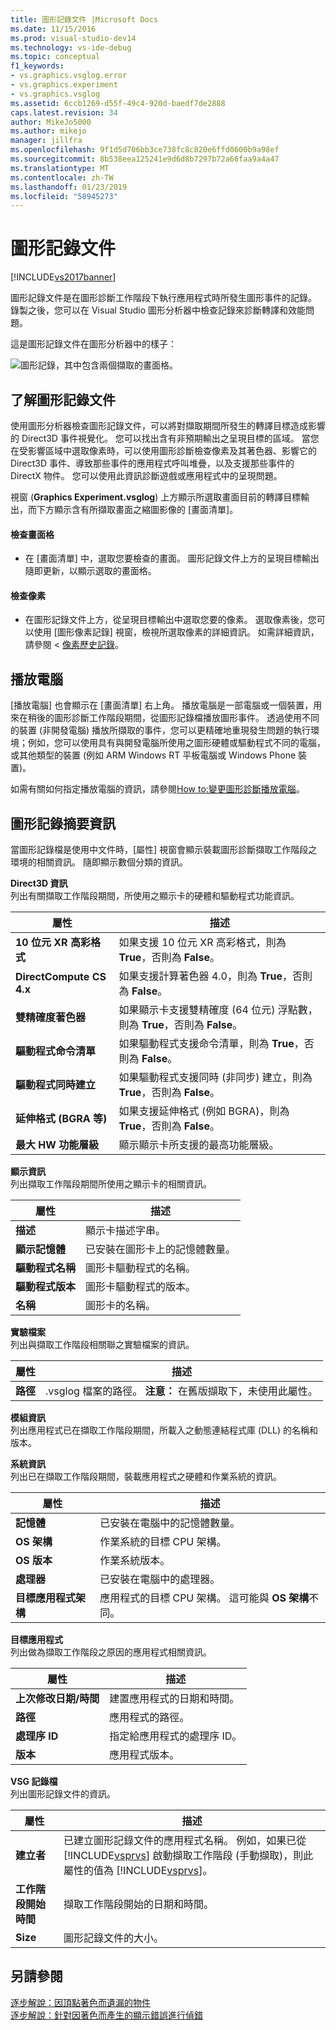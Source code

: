 ```yaml
---
title: 圖形記錄文件 |Microsoft Docs
ms.date: 11/15/2016
ms.prod: visual-studio-dev14
ms.technology: vs-ide-debug
ms.topic: conceptual
f1_keywords:
- vs.graphics.vsglog.error
- vs.graphics.experiment
- vs.graphics.vsglog
ms.assetid: 6ccb1269-d55f-49c4-920d-baedf7de2888
caps.latest.revision: 34
author: MikeJo5000
ms.author: mikejo
manager: jillfra
ms.openlocfilehash: 9f1d5d706bb3ce738fc8c820e6ffd0600b9a98ef
ms.sourcegitcommit: 8b538eea125241e9d6d8b7297b72a66faa9a4a47
ms.translationtype: MT
ms.contentlocale: zh-TW
ms.lasthandoff: 01/23/2019
ms.locfileid: "58945273"
---
```

# <a name="graphics-log-document"></a>圖形記錄文件
[!INCLUDE[vs2017banner](../includes/vs2017banner.md)]

圖形記錄文件是在圖形診斷工作階段下執行應用程式時所發生圖形事件的記錄。 錄製之後，您可以在 Visual Studio 圖形分析器中檢查記錄來診斷轉譯和效能問題。  
  
 這是圖形記錄文件在圖形分析器中的樣子：  
  
 ![圖形記錄，其中包含兩個擷取的畫面格。](../debugger/media/gfx-diag-demo-graphics-log-orientation.png "gfx_diag_demo_graphics_log_orientation")  
  
## <a name="understanding-graphics-log-documents"></a>了解圖形記錄文件  
 使用圖形分析器檢查圖形記錄文件，可以將對擷取期間所發生的轉譯目標造成影響的 Direct3D 事件視覺化。 您可以找出含有非預期輸出之呈現目標的區域。 當您在受影響區域中選取像素時，可以使用圖形診斷檢查像素及其著色器、影響它的 Direct3D 事件、導致那些事件的應用程式呼叫堆疊，以及支援那些事件的 DirectX 物件。 您可以使用此資訊診斷遊戲或應用程式中的呈現問題。  
  
 視窗 (**Graphics Experiment.vsglog**) 上方顯示所選取畫面目前的轉譯目標輸出，而下方顯示含有所擷取畫面之縮圖影像的 [畫面清單]。  
  
#### <a name="to-inspect-a-frame"></a>檢查畫面格  
  
-   在 [畫面清單] 中，選取您要檢查的畫面。 圖形記錄文件上方的呈現目標輸出隨即更新，以顯示選取的畫面格。  
  
#### <a name="to-inspect-a-pixel"></a>檢查像素  
  
-   在圖形記錄文件上方，從呈現目標輸出中選取您要的像素。 選取像素後，您可以使用 [圖形像素記錄] 視窗，檢視所選取像素的詳細資訊。 如需詳細資訊，請參閱 <<c0> [ 像素歷史記錄](../debugger/graphics-pixel-history.md)。  
  
## <a name="playback-machine"></a>播放電腦  
 [播放電腦] 也會顯示在 [畫面清單] 右上角。 播放電腦是一部電腦或一個裝置，用來在稍後的圖形診斷工作階段期間，從圖形記錄檔播放圖形事件。 透過使用不同的裝置 (非開發電腦) 播放所擷取的事件，您可以更精確地重現發生問題的執行環境；例如，您可以使用具有與開發電腦所使用之圖形硬體或驅動程式不同的電腦，或其他類型的裝置 (例如 ARM Windows RT 平板電腦或 Windows Phone 裝置)。  
  
 如需有關如何指定播放電腦的資訊，請參閱[How to:變更圖形診斷播放電腦](../debugger/how-to-change-the-graphics-diagnostics-playback-machine.md)。  
  
## <a name="graphics-log-summary-information"></a>圖形記錄摘要資訊  
 當圖形記錄檔是使用中文件時，[屬性] 視窗會顯示裝載圖形診斷擷取工作階段之環境的相關資訊。 隨即顯示數個分類的資訊。  
  
 **Direct3D 資訊**  
 列出有關擷取工作階段期間，所使用之顯示卡的硬體和驅動程式功能資訊。  
  
|屬性|描述|  
|--------------|-----------------|  
|**10 位元 XR 高彩格式**|如果支援 10 位元 XR 高彩格式，則為 **True**，否則為 **False**。|  
|**DirectCompute CS 4.x**|如果支援計算著色器 4.0，則為 **True**，否則為 **False**。|  
|**雙精確度著色器**|如果顯示卡支援雙精確度 (64 位元) 浮點數，則為 **True**，否則為 **False**。|  
|**驅動程式命令清單**|如果驅動程式支援命令清單，則為 **True**，否則為 **False**。|  
|**驅動程式同時建立**|如果驅動程式支援同時 (非同步) 建立，則為 **True**，否則為 **False**。|  
|**延伸格式 (BGRA 等)**|如果支援延伸格式 (例如 BGRA)，則為 **True**，否則為 **False**。|  
|**最大 HW 功能層級**|顯示顯示卡所支援的最高功能層級。|  
  
 **顯示資訊**  
 列出擷取工作階段期間所使用之顯示卡的相關資訊。  
  
|屬性|描述|  
|--------------|-----------------|  
|**描述**|顯示卡描述字串。|  
|**顯示記憶體**|已安裝在圖形卡上的記憶體數量。|  
|**驅動程式名稱**|圖形卡驅動程式的名稱。|  
|**驅動程式版本**|圖形卡驅動程式的版本。|  
|**名稱**|圖形卡的名稱。|  
  
 **實驗檔案**  
 列出與擷取工作階段相關聯之實驗檔案的資訊。  
  
|屬性|描述|  
|--------------|-----------------|  
|**路徑**|.vsglog 檔案的路徑。 **注意：** 在舊版擷取下，未使用此屬性。|  
  
 **模組資訊**  
 列出應用程式已在擷取工作階段期間，所載入之動態連結程式庫 (DLL) 的名稱和版本。  
  
 **系統資訊**  
 列出已在擷取工作階段期間，裝載應用程式之硬體和作業系統的資訊。  
  
|屬性|描述|  
|--------------|-----------------|  
|**記憶體**|已安裝在電腦中的記憶體數量。|  
|**OS 架構**|作業系統的目標 CPU 架構。|  
|**OS 版本**|作業系統版本。|  
|**處理器**|已安裝在電腦中的處理器。|  
|**目標應用程式架構**|應用程式的目標 CPU 架構。 這可能與 **OS 架構**不同。|  
  
 **目標應用程式**  
 列出做為擷取工作階段之原因的應用程式相關資訊。  
  
|屬性|描述|  
|--------------|-----------------|  
|**上次修改日期/時間**|建置應用程式的日期和時間。|  
|**路徑**|應用程式的路徑。|  
|**處理序 ID**|指定給應用程式的處理序 ID。|  
|**版本**|應用程式版本。|  
  
 **VSG 記錄檔**  
 列出圖形記錄文件的資訊。  
  
|屬性|描述|  
|--------------|-----------------|  
|**建立者**|已建立圖形記錄文件的應用程式名稱。 例如，如果已從 [!INCLUDE[vsprvs](../includes/vsprvs-md.md)] 啟動擷取工作階段 (手動擷取)，則此屬性的值為 [!INCLUDE[vsprvs](../includes/vsprvs-md.md)]。|  
|**工作階段開始時間**|擷取工作階段開始的日期和時間。|  
|**Size**|圖形記錄文件的大小。|  
  
## <a name="see-also"></a>另請參閱  
 [逐步解說：因頂點著色而遺漏的物件](../debugger/walkthrough-missing-objects-due-to-vertex-shading.md)   
 [逐步解說：針對因著色而產生的顯示錯誤進行偵錯](../debugger/walkthrough-debugging-rendering-errors-due-to-shading.md)
